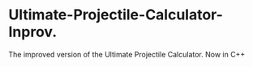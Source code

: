 # Ultimate-Projectile-Calculator-Inprov.
The improved version of the Ultimate Projectile Calculator. Now in C++
